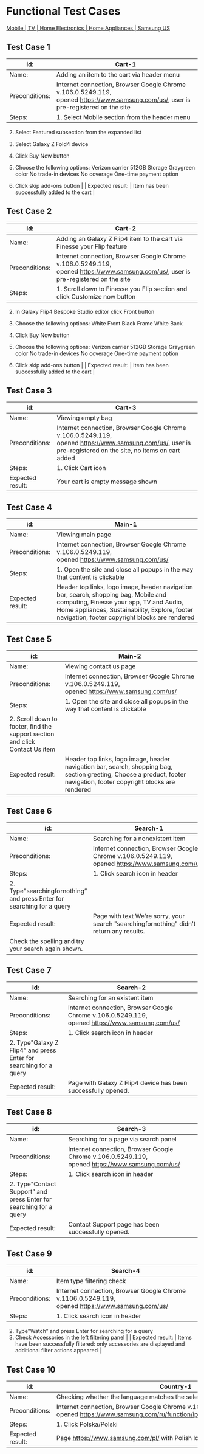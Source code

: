 # Functional Test Cases

[Mobile | TV | Home Electronics | Home Appliances | Samsung US](https://www.samsung.com/us/)

## Test Case 1

| id: | Cart-1 |
| --- | --- |
| Name: | Adding an item to the cart via header menu |
| Preconditions: | Internet connection, Browser Google Chrome v.106.0.5249.119, opened https://www.samsung.com/us/, user is pre-registered on the site |
| Steps: | 1. Select Mobile section from the header menu

2. Select Featured subsection from the expanded list

3. Select Galaxy Z Fold4 device

4. Click Buy Now button

5. Choose the following options:
Verizon carrier
512GB Storage
Graygreen color
No trade-in devices
No coverage
One-time payment option

6. Click skip add-ons button |
| Expected result: | Item has been successfully added to the cart |

## Test Case 2

| id: | Cart-2 |
| --- | --- |
| Name: | Adding an Galaxy Z Flip4 item to the cart via Finesse your Flip feature |
| Preconditions: | Internet connection, Browser Google Chrome v.106.0.5249.119, opened https://www.samsung.com/us/, user is pre-registered on the site |
| Steps: | 1. Scroll down to Finesse you Flip section and click Customize now button

2. In Galaxy Flip4 Bespoke Studio editor click Front button

3. Choose the following options:
White Front
Black Frame 
White Back

4. Click Buy Now button

5. Choose the following options:
Verizon carrier
512GB Storage
Graygreen color
No trade-in devices
No coverage
One-time payment option

6. Click skip add-ons button |
| Expected result: | Item has been successfully added to the cart |

## Test Case 3

| id: | Cart-3 |
| --- | --- |
| Name: | Viewing empty bag |
| Preconditions: | Internet connection, Browser Google Chrome v.106.0.5249.119, opened https://www.samsung.com/us/, user is pre-registered on the site, no items on cart added |
| Steps: | 1. Click Cart icon |
| Expected result: | Your cart is empty message shown |

## Test Case 4

| id: | Main-1 |
| --- | --- |
| Name: | Viewing main page |
| Preconditions: | Internet connection, Browser Google Chrome v.106.0.5249.119, opened https://www.samsung.com/us/ |
| Steps: | 1. Open the site and close all popups in the way that content is clickable |
| Expected result: | Header top links, logo image, header navigation bar, search, shopping bag, Mobile and computing, Finesse your app, TV and Audio, Home appliances, Sustainability, Explore, footer navigation, footer copyright blocks are rendered |

## Test Case 5

| id: | Main-2 |
| --- | --- |
| Name: | Viewing contact us page |
| Preconditions: | Internet connection, Browser Google Chrome v.106.0.5249.119, opened https://www.samsung.com/us/ |
| Steps: | 1. Open the site and close all popups in the way that content is clickable
2. Scroll down to footer, find the support section and click Contact Us item |
| Expected result: | Header top links, logo image, header navigation bar, search, shopping bag, section greeting, Choose a product, footer navigation, footer copyright blocks are rendered |

## Test Case 6

| id: | Search-1 |
| --- | --- |
| Name: | Searching for a nonexistent item |
| Preconditions: | Internet connection, Browser Google Chrome v.106.0.5249.119, opened https://www.samsung.com/us/ |
| Steps: | 1. Click search icon in header
2. Type"searchingfornothing” and press Enter for searching for a query |
| Expected result: | Page with text We're sorry, your search "searchingfornothing" didn't return any results.
Check the spelling and try your search again shown. |

## Test Case 7

| id: | Search-2 |
| --- | --- |
| Name: | Searching for an existent item |
| Preconditions: | Internet connection, Browser Google Chrome v.106.0.5249.119, opened https://www.samsung.com/us/ |
| Steps: | 1. Click search icon in header
2. Type"Galaxy Z Flip4” and press Enter for searching for a query |
| Expected result: | Page with Galaxy Z Flip4 device has been successfully opened. |

## Test Case 8

| id: | Search-3 |
| --- | --- |
| Name: | Searching for a page via search panel |
| Preconditions: | Internet connection, Browser Google Chrome v.106.0.5249.119, opened https://www.samsung.com/us/ |
| Steps: | 1. Click search icon in header
2. Type"Contact Support” and press Enter for searching for a query |
| Expected result: | Contact Support page has been successfully opened. |

## Test Case 9

| id: | Search-4 |
| --- | --- |
| Name: | Item type filtering check |
| Preconditions: | Internet connection, Browser Google Chrome v.1106.0.5249.119, opened https://www.samsung.com/us/ |
| Steps: | 1. Click search icon in header
2. Type"Watch” and press Enter for searching for a query
3. Сheck Accessories in the left filtering panel |
| Expected result: | Items have been successfully filtered: only accessories are displayed and additional filter actions appeared |

## Test Case 10

| id: | Country-1 |
| --- | --- |
| Name: | Checking whether the language matches the selected region |
| Preconditions: | Internet connection, Browser Google Chrome v.106.0.5249.119, opened https://www.samsung.com/ru/function/ipredirection/ipredirectionLocalList/ |
| Steps: | 1. Click Polska/Polski |
| Expected result: | Page https://www.samsung.com/pl/ with Polish localization successfully opened |